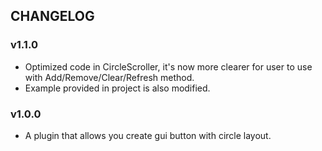 ## CHANGELOG

### v1.1.0
- Optimized code in CircleScroller, it's now more clearer for user to use with Add/Remove/Clear/Refresh method.
- Example provided in project is also modified.

### v1.0.0
- A plugin that allows you create gui button with circle layout.
